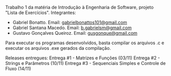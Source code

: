 Trabalho 1 da matéria de Introdução à Engenharia de Software, projeto "Lista de Exercícios".
Integrantes:
- Gabriel Bonatto. Email: gabrielbonattos101@gmail.com
- Gabriel Santana Macedo. Email: b.gabrielsm@gmail.com
- Gustavo Gonçalves Queiroz. Email: gusgonque@gmail.com

Para executar os programas desenvolvidos, basta compilar os arquivos .c e executar os arquivos .exe gerados da compilação.

Releases entregues:
Entrega #1 - Matrizes e Funções (03/11)
Entrega #2 - Strings e Parâmetros (10/11)
Entrega #3 - Sequenciais Simples e Controle de Fluxo (14/11)
